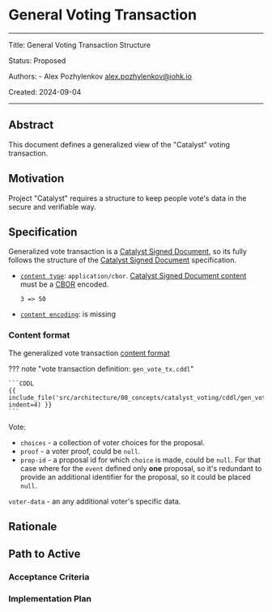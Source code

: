 # General Voting Transaction

---

Title: General Voting Transaction Structure

Status: Proposed

Authors:
    - Alex Pozhylenkov <alex.pozhylenkov@iohk.io>

Created: 2024-09-04

---

## Abstract

This document defines a generalized view of the "Catalyst" voting transaction.

## Motivation

Project "Catalyst" requires a structure to keep people vote's data in the secure and verifiable way.

## Specification

Generalized vote transaction is a [Catalyst Signed Document],
so its fully follows the structure of the [Catalyst Signed Document] specification.

* [`content type`](./../signed_doc/spec.md#content-type): `application/cbor`.
  [Catalyst Signed Document content](./../signed_doc/spec.md#signed-object-content) must be a [CBOR] encoded.

  ```CDDL
  3 => 50
  ```

* [`content encoding`](./../signed_doc/spec.md#content-encoding-optional): is missing

### Content format

The generalized vote transaction [content format](./../signed_doc/spec.md#signed-object-content)

<!-- markdownlint-disable max-one-sentence-per-line code-block-style -->
??? note "vote transaction definition: `gen_vote_tx.cddl`"

    ```CDDL
    {{ include_file('src/architecture/08_concepts/catalyst_voting/cddl/gen_vote_tx.cddl', indent=4) }}
    ```
<!-- markdownlint-enable max-one-sentence-per-line code-block-style -->

Vote:

* `choices` - a collection of voter choices for the proposal.
* `proof` - a voter proof, could be `null`.
* `prop-id` - a proposal id for which `choice` is made, could be `null`.
  For that case where for the `event` defined only **one** proposal,
  so it's redundant to provide an additional identifier for the proposal,
  so it could be placed `null`.

`voter-data` - an any additional voter's specific data.

## Rationale

## Path to Active

### Acceptance Criteria
<!-- Describes what are the acceptance criteria whereby a proposal becomes 'Active' -->

### Implementation Plan
<!-- A plan to meet those criteria or `N/A` if an implementation plan is not applicable. -->

<!-- OPTIONAL SECTIONS: see CIP-0001 > Document > Structure table -->

[Catalyst Signed Document]: ./../signed_doc/spec.md
[CBOR]: https://datatracker.ietf.org/doc/rfc8949/
